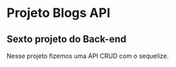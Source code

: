 # Projeto Blogs API
## Sexto projeto do Back-end

Nesse projeto fizemos uma API CRUD com o sequelize.
